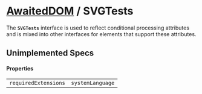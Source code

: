 # [AwaitedDOM](/docs/basic-client/awaited-dom) <span>/</span> SVGTests

<div class='overview'>The <strong><code>SVGTests</code></strong> interface is used to reflect conditional processing attributes and is mixed into other interfaces for elements that support these attributes.</div>

## Unimplemented Specs

#### Properties

|     |     |
| --- | --- |
| `requiredExtensions` | `systemLanguage` |

